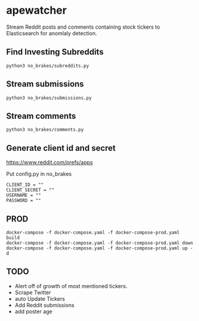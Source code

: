 # apewatcher
Stream Reddit posts and comments containing stock tickers to Elasticsearch for anomlaly detection.

## Find Investing Subreddits
`python3 no_brakes/subreddits.py`

## Stream submissions
`python3 no_brakes/submissions.py`

## Stream comments
`python3 no_brakes/comments.py`

## Generate client id and secret
https://www.reddit.com/prefs/apps

Put config.py in no_brakes
```
CLIENT_ID = ""
CLIENT_SECRET = ""
USERNAME = ""
PASSWORD = ""
```

## PROD
```
docker-compose -f docker-compose.yaml -f docker-compose-prod.yaml build
docker-compose -f docker-compose.yaml -f docker-compose-prod.yaml down
docker-compose -f docker-compose.yaml -f docker-compose-prod.yaml up -d
```

## TODO
- Alert off of growth of most mentioned tickers.
- Scrape Twitter
- auto Update Tickers
- Add Reddit submissions
- add poster age

